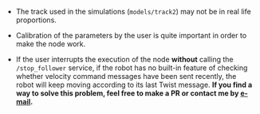 * The track used in the simulations (`models/track2`) may not be in real life proportions.

* Calibration of the parameters by the user is quite important in order to make the node work. 

* If the user interrupts the execution of the node **without** calling the `/stop_follower` service, if the robot has no built-in feature of checking whether velocity command messages have been sent recently, the robot will keep moving according to its last Twist message. **If you find a way to solve this problem, feel free to make a PR or contact me by [e-mail](mailto:gabrielnhn@ufpr.br).**  
